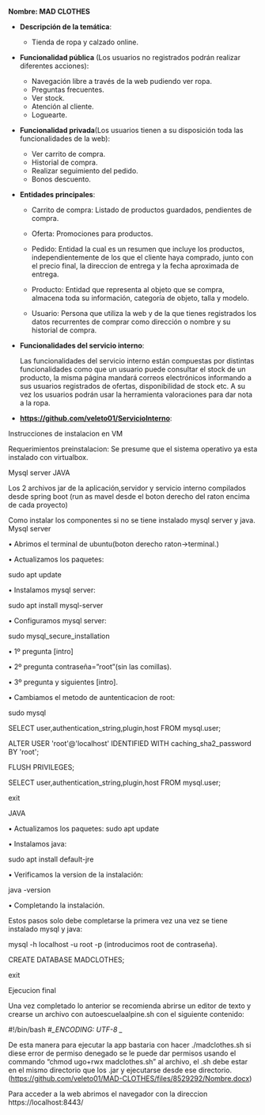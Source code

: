 **Nombre: MAD CLOTHES**

- **Descripción de la temática**:
  - Tienda de ropa y calzado online.

- **Funcionalidad pública** (Los usuarios no registrados podrán realizar diferentes acciones):

  - Navegación libre a través de la web pudiendo ver ropa.
  - Preguntas frecuentes.
  - Ver stock.
  - Atención al cliente.
  - Loguearte.

- **Funcionalidad privada**(Los usuarios tienen a su disposición toda las funcionalidades de la web):

  - Ver carrito de compra.
  - Historial de compra.
  - Realizar seguimiento del pedido.
  - Bonos descuento.

- **Entidades principales**:
  - Carrito de compra: Listado de productos guardados, pendientes de compra.

  - Oferta: Promociones para productos.
  
  - Pedido:  Entidad la cual es un resumen que incluye los productos, independientemente de los  que el cliente haya comprado, junto con el precio final, la direccion de entrega y la fecha aproximada de entrega.
  
  - Producto: Entidad que representa al objeto que se compra, almacena toda su información, categoría de objeto, talla y modelo.
  
  - Usuario: Persona que utiliza la web y de la que tienes registrados los datos recurrentes de comprar como dirección o nombre y su historial de compra.

- **Funcionalidades del servicio interno**:

     Las funcionalidades del servicio interno están compuestas por distintas funcionalidades como que un usuario puede consultar el stock de un producto, la misma        página mandará correos electrónicos informando a sus usuarios registrados de ofertas, disponibilidad de stock etc. A su vez los usuarios podrán usar la              herramienta valoraciones para dar nota a la ropa.
- **https://github.com/veleto01/ServicioInterno**:
     
Instrucciones de instalacion en VM

Requerimientos preinstalacion: Se presume que el sistema operativo ya esta instalado con virtualbox.

Mysql server JAVA

Los 2 archivos jar de la aplicación,servidor y servicio interno compilados desde spring boot (run as mavel desde el boton derecho del raton encima de cada proyecto)

Como instalar los componentes si no se tiene instalado mysql server y java.
Mysql server

•	Abrimos el terminal de ubuntu(boton derecho raton→terminal.)

•	Actualizamos los paquetes:

sudo apt update

•	Instalamos mysql server:

sudo apt install mysql-server

•	Configuramos mysql server:

sudo mysql_secure_installation

•	1º pregunta [intro]

•	2º pregunta contraseña=”root”(sin las comillas).

•	3º pregunta y siguientes [intro].

•	Cambiamos el metodo de auntenticacion de root:

sudo mysql

SELECT user,authentication_string,plugin,host FROM mysql.user;

ALTER USER 'root'@'localhost' IDENTIFIED WITH caching_sha2_password BY 'root';

FLUSH PRIVILEGES;

SELECT user,authentication_string,plugin,host FROM mysql.user;

exit

JAVA

•	Actualizamos los paquetes:
sudo apt update

•	Instalamos java:

sudo apt install default-jre

•	Verificamos la version de la instalación:

java -version

•	Completando la instalación.

Estos pasos solo debe completarse la primera vez una vez se tiene instalado mysql y java:

mysql -h localhost -u root -p (introducimos root de contraseña).

CREATE DATABASE MADCLOTHES;

exit

Ejecucion final

Una vez completado lo anterior se recomienda abrirse un editor de texto y crearse un archivo con autoescuelaalpine.sh con el siguiente contenido:


 #!/bin/bash
 #_*_ENCODING: UTF-8 _*_

 

De esta manera para ejecutar la app bastaria con hacer ./madclothes.sh si diese error de permiso denegado se le puede dar permisos usando el commando “chmod ugo+rwx madclothes.sh” al archivo, el .sh debe estar en el mismo directorio que los .jar y ejecutarse desde ese directorio.
(https://github.com/veleto01/MAD-CLOTHES/files/8529292/Nombre.docx)

Para acceder a la web abrimos el navegador con la direccion https://localhost:8443/

